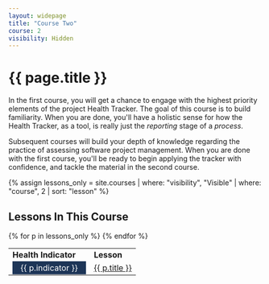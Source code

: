 ```yaml
---
layout: widepage
title: "Course Two"
course: 2
visibility: Hidden
---
```


# {{ page.title }}

In the first course, you will get a chance to engage with the highest priority elements of the project Health Tracker. The goal of this course is to build familiarity. When you are done, you'll have a holistic sense for how the Health Tracker, as a tool, is really just the *reporting* stage of a *process*. 

Subsequent courses will build your depth of knowledge regarding the practice of assessing software project management. When you are done with the first course, you'll be ready to begin applying the tracker with confidence, and tackle the material in the second course.


{% assign lessons_only = site.courses | where: "visibility", "Visible" | where: "course", 2 | sort: "lesson" %}


## Lessons In This Course

<table class="usa-table--borderless">
<tr>
    <td><b>Health Indicator</b></td>
    <td><b>Lesson</b></td>
</tr>
{% for p in lessons_only  %}
<tr>
    <td>
        <span style="background: #1d3557; color: white; padding-left: 1em; padding-right: 1em;padding-top: 0.2em; padding-bottom: 0.2em; "> {{ p.indicator }} </span> 
    </td>
    <td> 
        <a href="{{ p.url | prepend: site.baseurl }}">{{ p.title }}</a>
    </td>
</tr>
{% endfor %}
</table>